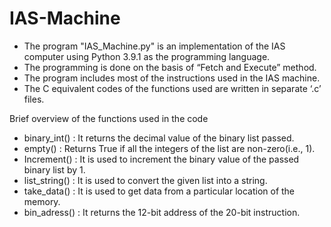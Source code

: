 # IAS-Machine



- The program "IAS_Machine.py" is an implementation of the IAS computer using Python 3.9.1 as the programming language. 
- The programming is done on the basis of “Fetch and Execute” method. 
- The program includes most of the instructions used in the IAS machine. 
- The C equivalent codes of the functions used are written in separate ‘.c’ files.

Brief overview of the functions used in the code
- binary_int() : It returns the decimal value of the binary list passed. 
- empty() : Returns True if all the integers of the list are non-zero(i.e., 1). 
- Increment() : It is used to increment the binary value of the passed binary list by 1. 
- list_string() : It is used to convert the given list into a string. 
- take_data() : It is used to get data from a particular location of the memory. 
- bin_adress() : It returns the 12-bit address of the 20-bit instruction.
